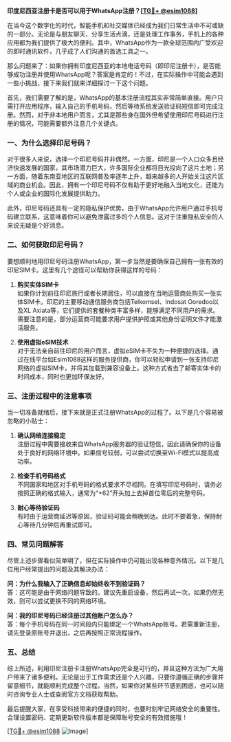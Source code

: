 **印度尼西亚注册卡是否可以用于WhatsApp注册？[[TG💪+ @esim1088](https://t.me/s/esim1088)]**

在当今这个数字化的时代，智能手机和社交媒体已经成为我们日常生活中不可或缺的一部分。无论是与朋友聊天、分享生活点滴，还是处理工作事务，手机上的各种应用都为我们提供了极大的便利。其中，WhatsApp作为一款全球范围内广受欢迎的即时通讯软件，几乎成了人们沟通的首选工具之一。

那么问题来了：如果你拥有印度尼西亚的本地电话号码（即印尼注册卡），是否能够成功注册并使用WhatsApp呢？答案是肯定的！不过，在实际操作中可能会遇到一些小挑战，接下来我们就来详细探讨一下这个问题。

首先，我们需要了解的是，WhatsApp的基本注册流程其实非常简单直接。用户只需打开应用程序，输入自己的手机号码，然后等待系统发送验证码短信即可完成注册。然而，对于非本地用户而言，尤其是那些身在国外但希望使用印尼号码进行注册的情况，可能需要额外注意几个关键点。

### 一、为什么选择印尼号码？

对于很多人来说，选择一个印尼号码并非偶然。一方面，印尼是一个人口众多且经济快速发展的国家，其市场潜力巨大，许多国际企业都将目光投向了这片土地；另一方面，随着东南亚地区的互联网普及率逐年上升，越来越多的人开始关注这片区域的商业机会。因此，拥有一个印尼号码不仅有助于更好地融入当地文化，还能为个人或企业的国际化发展提供助力。

此外，印尼号码还具有一定的隐私保护优势。由于WhatsApp允许用户通过手机号码建立联系，这意味着你可以避免泄露过多的个人信息。这对于注重隐私安全的人来说无疑是个好消息。

### 二、如何获取印尼号码？

要想顺利地用印尼号码注册WhatsApp，第一步当然是要确保自己拥有一张有效的印尼SIM卡。这里有几个途径可以帮助你获得这样的号码：

1. **购买实体SIM卡**  
   如果你计划前往印尼旅行或者长期居住，可以直接在当地运营商处购买一张实体SIM卡。印尼的主要移动通信服务商包括Telkomsel、Indosat Ooredoo以及XL Axiata等，它们提供的套餐种类丰富多样，能够满足不同用户的需求。需要注意的是，部分运营商可能要求用户提供护照或其他身份证明文件才能激活服务。

2. **使用虚拟eSIM技术**  
   对于无法亲自前往印尼的用户而言，虚拟eSIM卡不失为一种便捷的选择。通过在线平台如Esim1088这样的服务提供商，你可以轻松申请到一张支持印尼网络的虚拟SIM卡，并将其加载到兼容设备上。这种方式省去了邮寄实体卡的时间成本，同时也更加环保友好。

### 三、注册过程中的注意事项

当一切准备就绪后，接下来就是正式注册WhatsApp的过程了。以下是几个容易被忽略的小贴士：

1. **确认网络连接稳定**  
   注册过程中需要接收来自WhatsApp服务器的验证短信，因此请确保你的设备处于良好的网络环境中。如果信号较弱，可以尝试切换至Wi-Fi模式以提高成功率。

2. **检查手机号码格式**  
   不同国家和地区对手机号码的格式要求不尽相同。在填写印尼号码时，请务必按照正确的格式输入，通常为“+62”开头加上去掉首位零后的完整号码。

3. **耐心等待验证码**  
   有时由于运营商延迟等原因，验证码可能会稍晚到达。此时不要着急，保持耐心等待几分钟后再重试即可。

### 四、常见问题解答

尽管上述步骤看似简单明了，但在实际操作中仍可能出现各种意外情况。以下是几位用户经常提出的问题及其解决办法：

**问：为什么我输入了正确信息却始终收不到验证码？**  
答：这可能是由于网络问题导致的。建议先重启设备，然后再试一次。如果仍然无效，则可以尝试更换不同的网络环境。

**问：我的印尼号码已经注册过其他账户怎么办？**  
答：每个手机号码在同一时间段内只能绑定一个WhatsApp账号。若需重新注册，请先登录原账号并退出，之后再按照正常流程操作。

### 五、总结

综上所述，利用印尼注册卡注册WhatsApp完全是可行的，并且这种方法为广大用户带来了诸多便利。无论是出于工作需求还是个人兴趣，只要你遵循正确的步骤并留意细节，就能顺利完成整个过程。当然，如果你对某些环节感到困惑，也可以随时咨询专业人士或查阅官方文档获取帮助。

最后提醒大家，在享受科技带来的便捷的同时，也要时刻牢记网络安全的重要性。合理设置密码、定期更新软件版本都是保障账号安全的有效措施哦！

[[TG💪+ @esim1088](https://t.me/s/esim1088) ![Image](https://i.postimg.cc/4NQfJmqS/Snipaste-2025-05-13-00-14-12.png)]